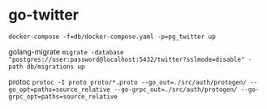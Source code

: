 # go-twitter

`docker-compose -f=db/docker-compose.yaml -p=pg_twitter up`

golang-migrate
`migrate -database "postgres://user:password@localhost:5432/twitter?sslmode=disable" -path db/migrations up`

protoc
`protoc -I proto proto/*.proto --go_out=./src/auth/protogen/ --go_opt=paths=source_relative --go-grpc_out=./src/auth/protogen/ --go-grpc_opt=paths=source_relative`
